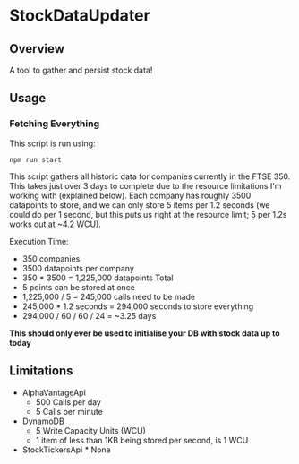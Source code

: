# StockDataUpdater

## Overview

A tool to gather and persist stock data!

## Usage

### Fetching Everything

This script is run using:

`npm run start`

This script gathers all historic data for companies currently in the FTSE 350. This takes just over 3 days to complete due to the resource limitations I'm working with (explained below). Each company has roughly 3500 datapoints to store, and we can only store 5 items per 1.2 seconds (we could do per 1 second, but this puts us right at the resource limit; 5 per 1.2s works out at ~4.2 WCU).

Execution Time:

- 350 companies
- 3500 datapoints per company
- 350 \* 3500 = 1,225,000 datapoints Total
- 5 points can be stored at once
- 1,225,000 / 5 = 245,000 calls need to be made
- 245,000 \* 1.2 seconds = 294,000 seconds to store everything
- 294,000 / 60 / 60 / 24 = ~3.25 days

**This should only ever be used to initialise your DB with stock data up to today**

## Limitations

- AlphaVantageApi
  - 500 Calls per day
  - 5 Calls per minute
- DynamoDB
  - 5 Write Capacity Units (WCU)
  - 1 item of less than 1KB being stored per second, is 1 WCU
- StockTickersApi \* None
